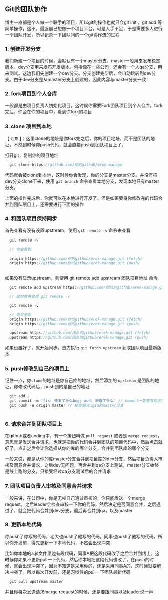 ## Git的团队协作
博主一直都是个人做一个联手的项目，所以git的操作也就只会git init ，git add 等简单操作，这不，最近自己想做一个项目平台，可是人手不足，于是需要多人进行一个团队开发，所以记录一下团队间的一个git协作流的过程

### 1. 创建开发分支
我们新建一个项目的时候，会默认有一个master分支，master一般用来发布稳定版本，dev分支用来发布开发版本。包括像在一些公司，还会有一个人qa分支，用来测试。这边我们先创建一个dev分支。分支创建完毕后，会自动跳转到dev分支。由于dev分支是从master分支上创建的，因此内容与master分支一致

### 2. fork项目到个人仓库
一般都是由项目负责人初始化项目，这时候你需要Fork团队项目到个人仓库，fork完后，你会在你的项目中，看到你fork的项目

### 3. clone 项目到本地
【 `注意` 】：这里clone的地址是你fork完之后，你的项目地址，而不是团队的地址，不然到时候你push代码，就会直接push到团队项目上了。

打开git，复制你的项目地址
```javascript
  git clone https://github.com/你的github/erek-manage
```
代码就会被clone到本地，这时候你会发现，你的分支是master分支。并没有把dev分支clone下来，使用 ` git branch ` 命令查看本地分支，发现本地只有master分支。

上面的操作完成后，你就可以在本地进行开发了。但是如果要将你修改完的代码合并到团队项目上，还需要进行下面的操作

### 4. 和团队项目保持同步
首先查看有没有设置upstream，使用 ` git remote -v ` 命令来查看

```javascript
  git remote -v

  // 你会看到
  
  origin https://github.com/你的github/erek-manage.git (fetch)
  origin https://github.com/你的github/erek-manage.git (push)
  
```
如果没有显示upstream，则使用 git remote add upstream 团队项目地址 命令。

```javascript
  git remote add upstream https://github.com/团队的github/erek-manage.git

  // 这时候再使用 git remote -v

  git remote -v

  // 你会发现
  origin https://github.com/你的github/erek-manage.git (fetch)
  origin https://github.com/你的github/erek-manage.git (push)

  upstream https://github.com/团队的github/erek-manage.git (fetch)
  upstream https://github.com/团队的github/erek-manage.git (push)
```

如果设置好了，就开始同步。首先执行 `git fetch upstream` 获取团队项目最新版本

### 5. push修改到自己的项目上
记住一点，你`clone`的地址是你自己库的地址，然后添加的 `upstream` 是团队的地址，你修改代码后，push到的是自己的地址
```javascript
  git add .
  git commit -m 'fix: 修复了什么bug; add: 新增了什么' // commit一定要写你这次提交的代码，做了什么事情
  git push -u origin master // 提交到origin的master分支
   
```
### 6. 请求合并到团队项目上
在github或者coding中，有一个按钮叫做 `pull request` 或者是 `merge request`，意思就是发送合并请求，也就是把你的代码合并到团队的项目代码中，然后点击就好了，点击之后会让你选择从你的库的哪个分支，合并到团队库的哪个分支

一般来说，都是从你的库master分支合并到项目库的dev分支，然后项目负责人审核及同意合并请求，之后dev无问题，再合并到qa分支上测试，master分支始终是线上跑的分支，只接受经过qa分支测试后的合并请求

### 7. 团队项目负责人审核及同意合并请求
一般来讲，在公司中，你是无权自己通过审核的，你只能发送一个merge request，之后leader会检查审核一下你的代码，然后决定是否同意合并，之后通过了，就会把代码合并到dev分支，最后再合并到qa，以及master

### 8. 更新本地代码
你push了你写的代码，老大也push了他写的代码，同事也push了他写的代码，所以你开发前，得先更新一下本地代码，不然会出现冲突

比如你本地的a.js文件里边有段代码，同事A把这段代码改了之后合并到线上。这时候你如果不更新pull一下代码，然后你本地把这段代码也改了，在push的时候，就会出现冲突了，因为不知道是采用你的，还是采用同事A的，这时候就要解决冲突了。所以每次开发前，还是习惯性的pull一下团队最新代码

```javascript
  git pull upstream master
```

并且你每次发送请求merge request的时候，还是要跟同事以及leader说一声

